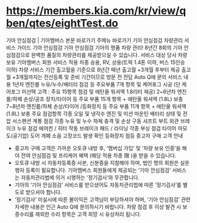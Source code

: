 # https://members.kia.com/kr/view/qben/qtes/eightTest.do

기아 안심점검 | 기아멤버스
본문 바로가기
주메뉴 바로가기
기아 안심점검
차량관리
서비스 가이드
기아 안심점검
기아 안심점검
기아의 명품 차량 관리! 8년간 8회의 기아 안심점검으로 완벽한 품질의 차량관리를 제공받으실 수 있습니다.
서비스 대상
당사 차량 보유 기아멤버스 회원
서비스 적용 차종
승용, RV, 상용(트럭 1.4톤 이하, 버스 15인승 이하) 차량
서비스 기간
출고월을 기준으로 8년간 매년 출고월 +3개월 후부터 제공
출고월 +3개월까지는 전산등록 및 준비 기간이므로 방문 전 전담 Auto Q에 문의
서비스 내용
1년차
엔진룸 누유/누수/배터리 점검 등
주요부품 7개 항목 및 케어포그 시공
(단 케어포그 미선택 고객 : 주요 15항목 점검
및 에탄올 워셔액 1.8리터 제공)
2~6년차
엔진룸/하체 손상/공조 장치/타이어 등
주요 부품 15개 항목
+
에탄올 워셔액 (1.8L) 보충
7~8년차
엔진룸/하체 손상/타이어 /등화장치 등
주요 부품 11개 항목
+
에탄올 워셔액 (1.8L) 보충
주요 점검항목
각종 오일 및 냉각수
엔진 및 미션 마운틴
배터리 상태 및 전압
서스펜션 계통 점검
각종 누유 및 누수
하체 충격 및 손상
구동 샤프트 부트 외관
브레이크 누유 점검
에어컨 / 히터 작동
브레이크 패드 / 라이닝
각종 부싱 점검
타이어 마모도(공기압)
도어 개폐 소음
고장코드 발생 확인
등화장치 점등
중고차 구매 고객 안내
- 중고차 구매 고객은 가까운 오토큐 내방 후, ‘멤버십 가입’ 및 ‘차량 보유 인증’을 해야 잔여 안심점검 및 프리케어 혜택 (해당 적용 차종
限
)을
받을 수 있습니다.
- 오토큐 내방 시 자동차등록증 사본, 신분증을 지참해야 하며, 법인 명의 회원은 실운행자 등록이 필요합니다.
기아멤버스 회원들에게 제공되는 ‘기아 안심점검’ 서비스는 자동차관리법에 의거 시행하는 ‘정기검사’와 무관합니다.
- 기아의 ‘기아 안심점검’ 서비스를 받으셨어도 자동차관리법에 따른 ‘정기검사’를 별도로 받으셔야 합니다.
- ‘정기검사’ 미실시에 따른 불이익은 고객님이 부담하셔야 하며, ‘기아 안심점검’ 관련 자세한 내용은 인근 Auto Q에 문의하시기
바랍니다.
차량 점검 후 이상 발견 시 보증수리를 제외한 수리 항목은 고객 희망 시 유상처리 됩니다.